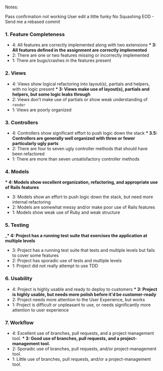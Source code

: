 Notes:

Pass confirmation not working
User edit a little funky
No Squashing
EOD - Send me a rebased commit

### 1. Feature Completeness

* 4: All features are correctly implemented along with two extensions
__* 3: All features defined in the assignment are correctly implemented__
* 2: There are one or two features missing or incorrectly implemented
* 1: There are bugs/crashes in the features present

### 2. Views

* 4: Views show logical refactoring into layout(s), partials and helpers, with no logic present
__* 3: Views make use of layout(s), partials and helpers, but some logic leaks through__
* 2: Views don't make use of partials or show weak understanding of `render`
* 1: Views are poorly organized

### 3. Controllers

* 4: Controllers show significant effort to push logic down the stack
__* 3.5: Controllers are generally well organized with three or fewer particularly ugly parts__
* 2: There are four to seven ugly controller methods that should have been refactored
* 1: There are more than seven unsatisfactory controller methods

### 4. Models

__* 4: Models show excellent organization, refactoring, and appropriate use of Rails features__
* 3: Models show an effort to push logic down the stack, but need more internal refactoring
* 2: Models are somewhat messy and/or make poor use of Rails features
* 1: Models show weak use of Ruby and weak structure

### 5. Testing

___* 4: Project has a running test suite that exercises the application at multiple levels__
* 3: Project has a running test suite that tests and multiple levels but fails to cover some features
* 2: Project has sporadic use of tests and multiple levels
* 1: Project did not really attempt to use TDD

### 6. Usability

* 4: Project is highly usable and ready to deploy to customers
__* 3: Project is highly usable, but needs more polish before it'd be customer-ready__
* 2: Project needs more attention to the User Experience, but works
* 1: Project is difficult or unpleasant to use, or needs significantly more attention to user experience

### 7. Workflow

* 4: Excellent use of branches, pull requests, and a project management tool.
__* 3: Good use of branches, pull requests, and a project-management tool.__
* 2: Sporadic use of branches, pull requests, and/or project-management tool.
* 1: Little use of branches, pull requests, and/or a project-management tool.

